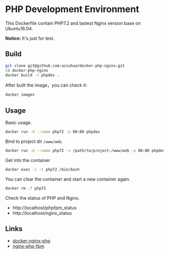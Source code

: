 # PHP Development Environment

This Dockerfile contain PHP7.2 and lastest Nginx version base on Ubuntu16.04.

**Notice:** It's just for test.

## Build

```sh
git clone git@github.com:aisuhua/docker-php-nginx.git
cd docker-php-nginx
docker build -t phpdev .
```

After built the image，you can check it:

```sh
docker images
```

## Usage

Basic usage.

```sh
docker run -d --name php72 -p 80:80 phpdev
```

Bind to project dir `/www/web`. 

```sh
docker run -d --name php72 -v /path/to/project:/www/web -p 80:80 phpdev
```

Get into the container

```sh
docker exec -i -t php72 /bin/bash
```

You can clear the container and start a new container again.

```sh
docker rm -f php72
```

Check the status of PHP and Nginx.

- http://localhost/phpfpm_status
- http://localhost/nginx_status

## Links

- [docker-nginx-php](https://github.com/fideloper/docker-nginx-php)
- [nginx-php-fpm](https://github.com/richarvey/nginx-php-fpm)

